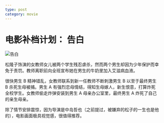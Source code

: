 ```yaml
---
type: post
category: movie
---
```


# 电影补档计划： 告白

![告白](https://img9.doubanio.com/view/photo/l/public/p689520756.webp)

松隆子饰演的女教师女儿被两个学生残忍虐杀，然而两个男生却因为少年保护而幸免于责罚。教师离职前向全班宣布她在男生的牛奶里加入艾滋病血液。

很快男生 B 精神错乱，女教师联系到新一任教师不断刺激男生 B 以至于最终男生 B 杀死生母被捕。男生 A 有强烈恋母情结，得知生母嫁人，新生恨意，打算炸死全校学生。女教师偷走炸弹安装到男生 A 母亲办公室里，最终男生 A 炸死了自己的亲生母亲。

除了情节安排震惊，因为导演是中岛哲也（之前提过，被嫌弃的松子的一生也是他的），电影画面极具视觉感，很值得推荐。
